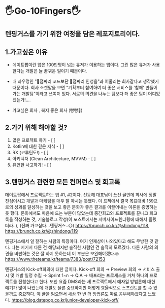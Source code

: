 # 🖐️Go-10Fingers🖐️
텐핑거스를 가기 위한 여정을 담은 레포지토리이다.
---------------------------------


## 1.가고싶은 이유

 - 데이트팝이란 앱은 100만명이 넘는 유저가 이용하는 앱이다. 그런 많은 유저가 사용한다는 개발은 늘 꿈꿔온 일이기 때문이다.

 - 내 좌우명인 "💯점짜리 코드보단 💯점짜리 인성을"과 어울리는 회사같다고 생각했기 때문이다. 회사 소갯말을 보면 "기획부터 참여하여 더 좋은 서비스를 '함께' 만들어 가는 개발팀"이라고 쓰여져 있다. 서로의 의견을 나누는 팀보다 더 좋은 팀이 어디있겠는가!.... 

- 가고싶은 회사 , 복지 좋은 회사 (빵빵🤗)



## 2.가기 위해 해야할 것?

 1. 많은 프로젝트 하기 - [ ]
 2. Kotlin에 대한 깊은 지식 - [ ]
 3. RX (코루틴도!) - [ ]
 4. 아키텍쳐 (Clean Architecture, MVVM) - [ ]
 5. 유연한 사고하기! - [ ]

## 3.텐핑거스 관련한 모든 컨퍼런스 및 회고록

데이트팝에서 프로젝트하는 법 #1, #2이다.
신동해 대표님이 쓰신 글인데 회사에 정말 진심이시고 개발과 마케팅을 매우 잘 아시는 듯했다. 
이 프젝에서 결국 목표대비 159프로의 성과를 달성하는 것을 보고 좋은 문화가 좋은 결과를 이끌어내는 이론을 증명하는듯 했다.
문화에서도 마음에 드는 부분이 많았는데 중간회고와 프로젝트를 끝나고 회고록을 작성하는 것, 기술블로그 작성(이 포스트에서는 서버사이드렌더링에 대해서 올렸더라..),
(진짜 가고싶다...텐핑거스..😢)
https://brunch.co.kr/@shindong/118, https://brunch.co.kr/@shindong/119

텐핑거스에서 일 잘하는 사람의 특징이다. 여기 인재상이 나와있다고 해도 무방한 것 같다. 나는 저기서 다른 건 해당되지만 솔직한 사람인 건 솔직히 모르겠다.
다른 사람의 의견을 비판하는 것은 잘 하지 못하는데 이 부분은 보완해야겠다.🤓
https://www.theteams.kr/teams/7383/post/72153

텐핑거스의 Kick-off회의에 대한 글이다.
Kick-off 회의 → Preview 회의 → 서비스 출시 및 개발 일정 수립 → Sprint 1~n → Q.A → 배포라는 프로세스를 거쳐 하나의 프로젝트를 진행한다고 한다.
또한 요즘 DMS라는 새 프로젝트에서 애자일 방법론에 대한 얘기가 많이 나왔는데 개발도 물론 중요하지만 어떻게 효율적으로 스프린트를 할 수 있을까도 중요하다.
이 글을 읽으면서 새삼 한 번 더 방법론도 따로 공부해야겠다고 느꼈다.
https://blog.datepop.co.kr/junior-developer-kick-off/

